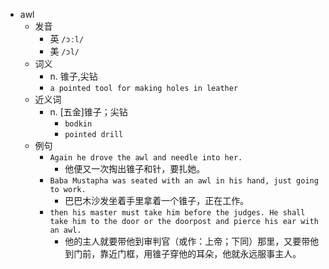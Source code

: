 - awl
  - 发音
    - 英 `/ɔːl/`
    - 美 `/ɔl/`
  - 词义
    - n. 锥子,尖钻
    - `a pointed tool for making holes in leather`
  - 近义词
    - n. [五金]锥子；尖钻
      - `bodkin`
      - `pointed drill`
  - 例句
    - `Again he drove the awl and needle into her.`
      - 他便又一次掏出锥子和针，要扎她。
    - `Baba Mustapha was seated with an awl in his hand, just going to work.`
      - 巴巴木沙发坐着手里拿着一个锥子，正在工作。
    - `then his master must take him before the judges. He shall take him to the door or the doorpost and pierce his ear with an awl.`
      - 他的主人就要带他到审判官（或作：上帝；下同）那里，又要带他到门前，靠近门框，用锥子穿他的耳朵，他就永远服事主人。


